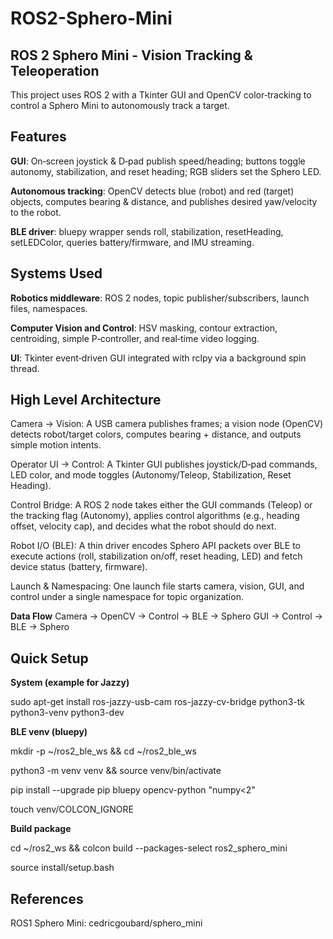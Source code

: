 # ROS2-Sphero-Mini

## ROS 2 Sphero Mini - Vision Tracking & Teleoperation
This project uses ROS 2 with a Tkinter GUI and OpenCV color‑tracking to control a Sphero Mini to autonomously track a target. 

## Features
**GUI**: On‑screen joystick & D‑pad publish speed/heading; buttons toggle autonomy, stabilization, and reset heading; RGB sliders set the Sphero LED.

**Autonomous tracking**: OpenCV detects blue (robot) and red (target) objects, computes bearing & distance, and publishes desired yaw/velocity to the robot.

**BLE driver**: bluepy wrapper sends roll, stabilization, resetHeading, setLEDColor, queries battery/firmware, and IMU streaming.

## Systems Used
**Robotics middleware**: ROS 2 nodes, topic publisher/subscribers, launch files, namespaces.

**Computer Vision and Control**: HSV masking, contour extraction, centroiding, simple P‑controller, and real‑time video logging.

**UI**: Tkinter event‑driven GUI integrated with rclpy via a background spin thread.

## High Level Architecture
Camera -> Vision: A USB camera publishes frames; a vision node (OpenCV) detects robot/target colors, computes bearing + distance, and outputs simple motion intents.

Operator UI -> Control: A Tkinter GUI publishes joystick/D‑pad commands, LED color, and mode toggles (Autonomy/Teleop, Stabilization, Reset Heading).

Control Bridge: A ROS 2 node takes either the GUI commands (Teleop) or the tracking flag (Autonomy), applies control algorithms (e.g., heading offset, velocity cap), and decides what the robot should do next.

Robot I/O (BLE): A thin driver encodes Sphero API packets over BLE to execute actions (roll, stabilization on/off, reset heading, LED) and fetch device status (battery, firmware).

Launch & Namespacing: One launch file starts camera, vision, GUI, and control under a single namespace for topic organization.

**Data Flow**
Camera -> OpenCV -> Control -> BLE -> Sphero
GUI -> Control -> BLE -> Sphero

## Quick Setup

**System (example for Jazzy)**

sudo apt-get install ros-jazzy-usb-cam ros-jazzy-cv-bridge python3-tk python3-venv python3-dev

**BLE venv (bluepy)**

mkdir -p ~/ros2_ble_ws && cd ~/ros2_ble_ws

python3 -m venv venv && source venv/bin/activate

pip install --upgrade pip bluepy opencv-python "numpy<2"

touch venv/COLCON_IGNORE

**Build package**

cd ~/ros2_ws && colcon build --packages-select ros2_sphero_mini

source install/setup.bash

## References
ROS1 Sphero Mini: cedricgoubard/sphero_mini

